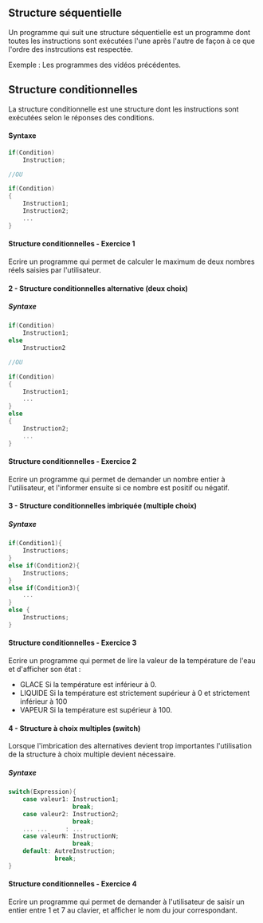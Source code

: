 
## Structure séquentielle

Un programme qui suit une structure séquentielle est un programme dont toutes les instructions sont exécutées l'une après l'autre de façon à ce que l'ordre des instrcutions est respectée.

Exemple : Les programmes des vidéos précédentes.




## Structure conditionnelles

La structure conditionnelle est une structure dont les instructions sont exécutées selon le réponses des conditions.

#### Syntaxe

```C
if(Condition)
	Instruction;

//OU

if(Condition)
{
	Instruction1;
	Instruction2;
	...
}
```



#### Structure conditionnelles - Exercice 1

Ecrire un programme qui permet de calculer le maximum de deux nombres réels saisies par l'utilisateur.


#### 2 - Structure conditionnelles alternative (deux choix)

##### Syntaxe

```C
if(Condition)
	Instruction1;
else
	Instruction2

//OU

if(Condition)
{
	Instruction1;
	...
}
else
{
	Instruction2;
	...
}
```

#### Structure conditionnelles - Exercice 2

Ecrire un programme qui permet de demander un nombre entier à l'utilisateur, et l'informer ensuite si ce nombre est positif ou négatif.



#### 3 - Structure conditionnelles imbriquée (multiple choix)

##### Syntaxe

```C
if(Condition1){
	Instructions;
}	
else if(Condition2){
	Instructions;
}
else if(Condition3){
	...
}
else {
	Instructions;
}
```

#### Structure conditionnelles - Exercice 3

Ecrire un programme qui permet de lire la valeur de la température de l'eau et d'afficher son état :
- GLACE Si la température est inférieur à 0.
- LIQUIDE Si la température est strictement supérieur à 0 et strictement inférieur à 100
- VAPEUR Si la température est supérieur à 100.


#### 4 - Structure à choix multiples (switch)

Lorsque l'imbrication des alternatives devient trop importantes l'utilisation de la structure à  choix multiple devient nécessaire.

##### Syntaxe

```C
switch(Expression){
	case valeur1: Instruction1;
				  break;
	case valeur2: Instruction2;
				  break;
	... ...     : ...
	case valeurN: InstructionN;
				  break;
	default: AutreInstruction;
			 break;
}

```

#### Structure conditionnelles - Exercice 4

Ecrire un programme qui permet de demander à l'utilisateur de saisir un entier entre 1 et 7 au clavier, et afficher le nom du jour correspondant.